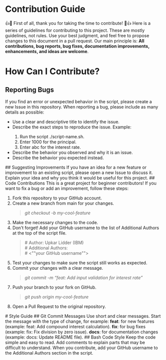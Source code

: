 # Contribution Guide
👍🎉 First of all, thank you for taking the time to contribute! 🎉👍
Here is a series of guidelines for contributing to this project. These are mostly guidelines, not rules. Use your best judgment, and feel free to propose changes to this document in a pull request.
Our main principle is: <b>All contributions, bug reports, bug fixes, documentation improvements, enhancements, and ideas are welcome</b>.
# How Can I Contribute?
## Reporting Bugs
If you find an error or unexpected behavior in the script, please create a new Issue in this repository.
When reporting a bug, please include as many details as possible:
<ul>
  <li>Use a clear and descriptive title to identify the issue.</li>
  <li>Describe the exact steps to reproduce the issue. Example:</li>
  <ol>
    <li>Run the script ./script-name.sh.</li>
    <li>Enter 1000 for the principal.</li>
    <li>Enter abc for the interest rate.</li>
  </ol>
  <li>Describe the behavior you observed and why it is an issue.</li>
  <li>Describe the behavior you expected instead.</li>
</ul>
## Suggesting Improvements
If you have an idea for a new feature or improvement to an existing script, please open a new Issue to discuss it. Explain your idea and why you think it would be useful for this project.
## Code Contributions
This is a great project for beginner contributors! If you want to fix a bug or add an improvement, follow these steps:
<ol>
  <li>Fork this repository to your GitHub account.</li>
  <li>Create a new branch from main for your changes.</li>
  <blockquote>
      <i>git checkout -b my-cool-feature</i>
  </blockquote>
  <li>Make the necessary changes to the code.</li>
  <li>Don't forget! Add your GitHub username to the list of Additional Authors at the top of the script file.</li>
  <blockquote>
    # Author: Upkar Lidder (IBM)<br>
  # Additional Authors:<br>
  # <""your GitHub username"">
  </blockquote>
  <li>Test your changes to make sure the script still works as expected.</li>
  <li>Commit your changes with a clear message.</li>
    <blockquote>
      <i>git commit -m “feat: Add input validation for interest rate”</i>
    </blockquote>
  <li>Push your branch to your fork on GitHub.</li>
    <blockquote>
      <i>git push origin my-cool-feature</i>
    </blockquote>
  <li>Open a Pull Request to the original repository.</li>
</ol>
# Style Guide
## Git Commit Messages
Use short and clear messages.
Start the message with the type of change, for example:
<b>feat</b>: for new features (example: feat: Add compound interest calculation).
<b>fix</b>: for bug fixes (example: fix: Fix division by zero issue).
<b>docs</b>: for documentation changes (example: docs: Update README file).
## Bash Code Style
Keep the code simple and easy to read.
Add comments to explain parts that may be difficult to understand.
When you contribute, add your GitHub username to the Additional Authors section in the script.

